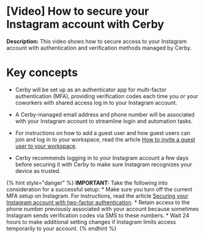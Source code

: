 # [Video] How to secure your Instagram account with Cerby

**Description:** This video shows how to secure access to your Instagram account with authentication and verification methods managed by Cerby.

# **Key concepts**

  * Cerby will be set up as an authenticator app for multi-factor authentication (MFA), providing verification codes each time you or your coworkers with shared access log in to your Instagram account.

  * A Cerby-managed email address and phone number will be associated with your Instagram account to streamline login and automation tasks.

  * For instructions on how to add a guest user and how guest users can join and log in to your workspace, read the article [How to invite a guest user to your workspace](https://help.cerby.com/en/articles/8392946-how-to-invite-a-guest-user-to-your-workspace).

  * Cerby recommends logging in to your Instagram account a few days before securing it with Cerby to make sure Instagram recognizes your device as trusted.

{% hint style="danger" %} **IMPORTANT:** Take the following into consideration
for a successful setup: * Make sure you turn off the current MFA setup on
Instagram. For instructions, read the article [​​Securing your Instagram
account with two-factor
authentication](https://help.instagram.com/566810106808145). * Retain access
to the phone number previously associated with your account because sometimes
Instagram sends verification codes via SMS to these numbers. * Wait 24 hours
to make additional setting changes if Instagram limits access temporarily to
your account. {% endhint %}


